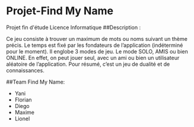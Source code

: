 # Projet-Find My Name
Projet fin d'étude Licence Informatique
##Description :
 
Ce jeu consiste à trouver un maximum de mots ou noms suivant un thème précis. Le temps est fixé par les fondateurs de l’application (indéterminé pour le moment). Il englobe 3 modes de jeu. Le mode SOLO, AMIS ou bien ONLINE. En effet, on peut jouer seul, avec un ami ou bien un utilisateur aléatoire de l’application. Pour résumé, c’est un jeu de dualité et de connaissances.
 
##Team Find My Name:
- Yani
- Florian
- Diego
- Maxime
- Lionel
